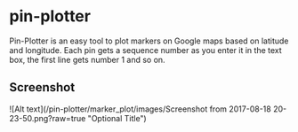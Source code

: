 # pin-plotter
Pin-Plotter is an easy tool to plot markers on Google maps based on latitude and longitude. 
Each pin gets a sequence number as you enter it in the text box, the first line gets number 1 and so on.

## Screenshot
![Alt text](/pin-plotter/marker_plot/images/Screenshot from 2017-08-18 20-23-50.png?raw=true "Optional Title")
